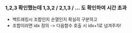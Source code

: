 ### 1,2,3 확인했는데 1,3,2 / 2,1,3 / ... 도 확인하여 시간 초과
 - 백트래킹시 조합인지 순열인지 확실히 구분하고
 - 조합이라면 idx 정의 -> 다음함수 호출 시 idx+1로 넘겨주자!
